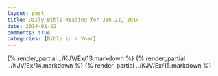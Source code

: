 ```yaml
---
layout: post
title: Daily Bible Reading for Jan 22, 2014
date: 2014-01-22
comments: true
categories: [Bible in a Year]
---
```

{% render_partial ../KJV/Ex/13.markdown %}
{% render_partial ../KJV/Ex/14.markdown %}
{% render_partial ../KJV/Ex/15.markdown %}
